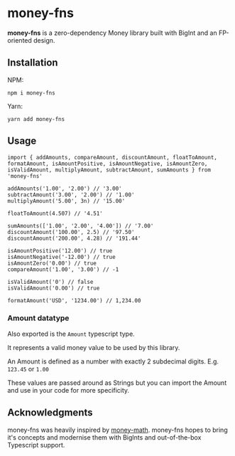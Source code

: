 # money-fns

**money-fns** is a zero-dependency Money library built with BigInt and an FP-oriented design.

## Installation

NPM:

```
npm i money-fns
```

Yarn:

```
yarn add money-fns
```

## Usage

```
import { addAmounts, compareAmount, discountAmount, floatToAmount, formatAmount, isAmountPositive, isAmountNegative, isAmountZero, isValidAmount, multiplyAmount, subtractAmount, sumAmounts } from 'money-fns'

addAmounts('1.00', '2.00') // '3.00'
subtractAmount('3.00', '2.00') // '1.00'
multiplyAmount('5.00', 3n) // '15.00'

floatToAmount(4.507) // '4.51'

sumAmounts(['1.00', '2.00', '4.00']) // '7.00'
discountAmount('100.00', 2.5) // '97.50'
discountAmount('200.00', 4.28) // '191.44'

isAmountPositive('12.00') // true
isAmountNegative('-12.00') // true
isAmountZero('0.00') // true
compareAmount('1.00', '3.00') // -1

isValidAmount('0') // false
isValidAmount('0.00') // true

formatAmount('USD', '1234.00') // 1,234.00
```

### Amount datatype

Also exported is the `Amount` typescript type.

It represents a valid money value to be used by this library.

An Amount is defined as a number with exactly 2 subdecimal digits. E.g. `123.45` or `1.00`

These values are passed around as Strings but you can import the Amount and use in your code for more specificity.

## Acknowledgments

money-fns was heavily inspired by [money-math](https://github.com/ikr/money-math). money-fns hopes to bring it's concepts and modernise them with BigInts and out-of-the-box Typescript support.
